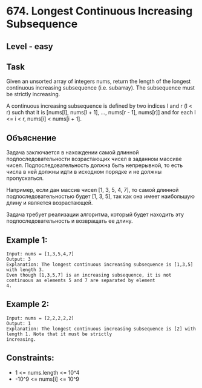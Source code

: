 # 674. Longest Continuous Increasing Subsequence


## Level - easy


## Task
Given an unsorted array of integers nums, return the length of the longest continuous increasing subsequence (i.e. subarray). 
The subsequence must be strictly increasing.

A continuous increasing subsequence is defined by two indices l and r (l < r) such that it is [nums[l], 
nums[l + 1], ..., nums[r - 1], nums[r]] and for each l <= i < r, nums[i] < nums[i + 1].


## Объяснение
Задача заключается в нахождении самой длинной подпоследовательности возрастающих чисел в заданном массиве чисел. 
Подпоследовательность должна быть непрерывной, то есть числа в ней должны идти в исходном порядке и не должны пропускаться.

Например, если дан массив чисел [1, 3, 5, 4, 7], то самой длинной подпоследовательностью будет [1, 3, 5], 
так как она имеет наибольшую длину и является возрастающей.

Задача требует реализации алгоритма, который будет находить эту подпоследовательность и возвращать ее длину.

## Example 1:
````
Input: nums = [1,3,5,4,7]
Output: 3
Explanation: The longest continuous increasing subsequence is [1,3,5] with length 3.
Even though [1,3,5,7] is an increasing subsequence, it is not continuous as elements 5 and 7 are separated by element
4.
````


## Example 2:
````
Input: nums = [2,2,2,2,2]
Output: 1
Explanation: The longest continuous increasing subsequence is [2] with length 1. Note that it must be strictly
increasing.
````


## Constraints:
- 1 <= nums.length <= 10^4
- -10^9 <= nums[i] <= 10^9